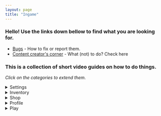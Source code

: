 ```yaml
---
layout: page
title: "Ingame"
---
```


### Hello! Use the links down bellow to find what you are looking for.

+ [Bugs](./ingame/bugs) - How to fix or report them.
+ [Content creator's corner](./ingame/content_creator) - What (not) to do? Check here

### This is a collection of short video guides on how to do things.

_Click on the categories to extend them._

<details markdown="1">
<summary>Settings</summary>

| Name |
| --- |
| [Change username](https://a.questionable.link/HWQ7x7.gif) |
| [Change gender](https://a.questionable.link/mchFnd.gif) |
| [Check sign up method](https://a.questionable.link/9TN1mZ.gif) |
| [Redeeming a code](https://a.questionable.link/MX7rcY.gif) |
| [Checking game and device info](https://a.questionable.link/FpdGvK.gif) |

</details>

<details markdown="1">
<summary>Inventory</summary>

| Name |
| --- |
| [Change skin tone](https://a.questionable.link/hCIk8O.gif) |
| [Share avatar](https://a.questionable.link/83yX7h.gif) |
| [Preview mode](https://a.questionable.link/ZbzmBD.gif) |
| [Equip talismans](https://a.questionable.link/qZOcSa.gif) |
| [Change player icon](https://a.questionable.link/1uh7FH.gif) |

</details>

<details markdown="1">
<summary>Shop</summary>

| Name |
| --- |
| [Send a gift](https://a.questionable.link/j0Ol5w.gif) |

</details>

<details markdown="1">
<summary>Profile</summary>

| Name |
| --- |
| [Set status](https://a.questionable.link/0RbxOR.gif) |
| [Set personal message](https://a.questionable.link/f8HbjC.gif) |

</details>

<details markdown="1">
<summary>Play</summary>

| Name |
| --- |
| [Select language lobby](https://a.questionable.link/ujLCFT.gif) |
| [Invite friends](https://a.questionable.link/Ld0zMl.gif) |
| [Create custom game](https://a.questionable.link/TJ43w7.gif) |

</details>